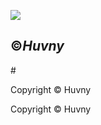 
![](https://media.giphy.com/media/62PP2yEIAZF6g/giphy.gif)

<!--
**huvny-de/huvny-de** is a ✨ _special_ ✨ repository because its `README.md` (this file) appears on your GitHub profile.

Here are some ideas to get you started:

- 🔭 I’m currently working on ...
- 🌱 I’m currently learning ...
- 👯 I’m looking to collaborate on ...
- 🤔 I’m looking for help with ...
- 💬 Ask me about ...
- 📫 How to reach me: ...
- 😄 Pronouns: ...
- ⚡ Fun fact: ...
-->
## &copy;***Huvny***
#<p>Copyright &copy; <script>document.write(new Date().getFullYear())</script> Huvny</p>

 <div class="footer">
       Copyright &copy; 
       <script>document.write(new Date().getFullYear())</script> Huvny
    </div>